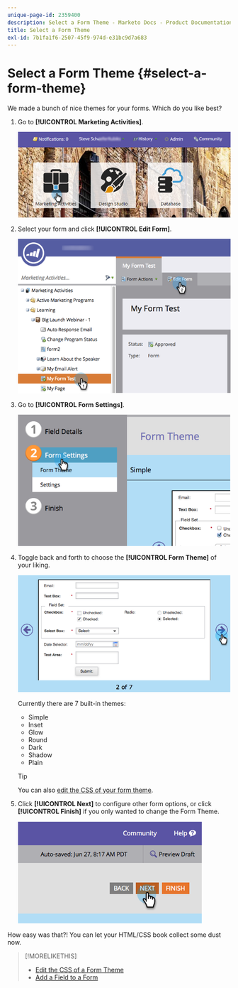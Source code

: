 ```yaml
---
unique-page-id: 2359400
description: Select a Form Theme - Marketo Docs - Product Documentation
title: Select a Form Theme
exl-id: 7b1fa1f6-2507-45f9-974d-e31bc9d7a683
---
```

# Select a Form Theme {#select-a-form-theme}

We made a bunch of nice themes for your forms. Which do you like best?

1. Go to **[!UICONTROL Marketing Activities]**.

   ![](assets/login-marketing-activities-1.png)

1. Select your form and click **[!UICONTROL Edit Form]**.

   ![](assets/editform.png)

1. Go to **[!UICONTROL Form Settings]**.

   ![](assets/image2014-9-15-17-7-7.png)

1. Toggle back and forth to choose the **[!UICONTROL Form Theme]** of your liking.

   ![](assets/image2014-9-15-17-3a7-3a20.png)

   Currently there are 7 built-in themes:

    * Simple
    * Inset
    * Glow
    * Round
    * Dark
    * Shadow
    * Plain

   >[!TIP]
   >
   >You can also [edit the CSS of your form theme](/help/marketo/product-docs/demand-generation/forms/form-design/edit-the-css-of-a-form-theme.md).

1. Click **[!UICONTROL Next]** to configure other form options, or click **[!UICONTROL Finish]** if you only wanted to change the Form Theme.

   ![](assets/image2014-9-15-17-3a8-3a22.png)

How easy was that?! You can let your HTML/CSS book collect some dust now.

>[!MORELIKETHIS]
>
>* [Edit the CSS of a Form Theme](/help/marketo/product-docs/demand-generation/forms/form-design/edit-the-css-of-a-form-theme.md)
>* [Add a Field to a Form](/help/marketo/product-docs/demand-generation/forms/creating-a-form/add-a-field-to-a-form.md)
